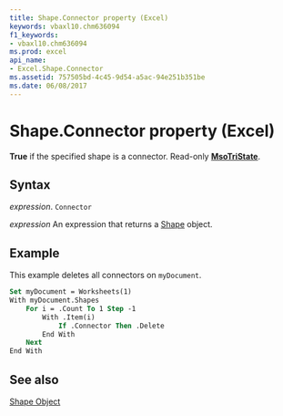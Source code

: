 ```yaml
---
title: Shape.Connector property (Excel)
keywords: vbaxl10.chm636094
f1_keywords:
- vbaxl10.chm636094
ms.prod: excel
api_name:
- Excel.Shape.Connector
ms.assetid: 757505bd-4c45-9d54-a5ac-94e251b351be
ms.date: 06/08/2017
---
```



# Shape.Connector property (Excel)

 **True** if the specified shape is a connector. Read-only **[MsoTriState](Office.MsoTriState.md)**.


## Syntax

 _expression_. `Connector`

 _expression_ An expression that returns a [Shape](./Excel.Shape.md) object.


## Example

This example deletes all connectors on  `myDocument`.


```vb
Set myDocument = Worksheets(1) 
With myDocument.Shapes 
    For i = .Count To 1 Step -1 
        With .Item(i) 
            If .Connector Then .Delete 
        End With 
    Next 
End With
```


## See also


[Shape Object](Excel.Shape.md)

